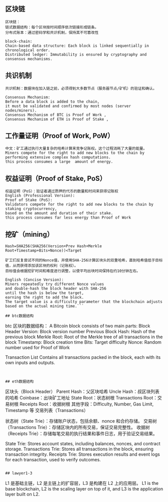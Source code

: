 ## 区块链
```
区块链：
链式数据结构：每个区块按时间顺序依次链接形成链条。
分布式账本：通过密码学和共识机制，保持其不可篡改性 

block-chain:
Chain-based data structure: Each block is linked sequentially in chronological order.
Distributed ledger: Immutability is ensured by cryptography and consensus mechanisms.
```

## 共识机制
```
共识机制：数据块在加入链之前，必须得到大多数节点（服务器节点/矿机）的验证和确认。

Consensus Mechanism:
Before a data block is added to the chain, 
it must be validated and confirmed by most nodes (server nodes/miners).
Consensus Mechanism of BTC is Proof of Work ,
Consensus Mechanism of ETH is Proof of Stake ,
```

## 工作量证明（Proof of Work, PoW）
```
中文：矿工通过执行大量复杂的哈希计算来竞争记账权。这个过程消耗了大量的能量。
Miners compete for the right to add new blocks to the chain by performing extensive complex hash computations.
this process consumes a large  amount of energy.

```

## 权益证明（Proof of Stake, PoS）
```
权益证明（PoS）：验证者通过质押的代币的数量和时间来获得记账权
English (Professional Version):
Proof of Stake (PoS): 
Validators compete for the right to add new blocks to the chain by staking cryptocurrency,
based on the amount and duration of their stake.
this process consumes far less energy than Proof of Work

```

## 挖矿（mining）
```
Hash=SHA256(SHA256(Version+Prev Hash+Merkle Root+Timestamp+Bits+Nonce))<Target

矿工们反复尝试不同的Nonce值，并使用SHA-256计算区块头的双重哈希，直到哈希值低于目标值，从而获得添加该区块的权利（记账权）。
目标值会根据挖矿时间和难度进行调整，以使平均出块时间保持在约10分钟左右。

English (Concise Version):
Miners repeatedly try different Nonce values 
and double-hash the block header with SHA-256 
until the hash is below the target, 
earning the right to add the block.
The target value is a difficulty parameter that the blockchain adjusts based on the actual mining time.```

## btc数据结构
```
btc 区块的数据结构：
A Bitcoin block consists of two main parts:
Block Header
Version: Block version number
Previous Block Hash: Hash of the previous block
Merkle Root: Root of the Merkle tree of all transactions in the block
Timestamp: Block creation time
Bits: Target difficulty
Nonce: Random number used for Proof of Work

Transaction List
Contains all transactions packed in the block, each with its own inputs and outputs.
```


## eth数据结构
```
区块头（Block Header）
Parent Hash：父区块哈希
Uncle Hash：叔区块列表的哈希
Coinbase：出块矿工地址
State Root：状态树根
Transactions Root：交易树根
Receipts Root：收据树根
其他字段：Difficulty, Number, Gas Limit, Timestamp 等
交易列表（Transactions）

状态树（State Trie）：存储账户状态，包括余额、nonce 和合约存储。
交易树（Transactions Trie）：存储区块内的所有交易，保证交易完整性。
收据树（Receipts Trie）：存储每笔交易的执行结果和事件日志，用于验证交易结果。

State Trie: Stores account states, including balances, nonces, and contract storage.
Transactions Trie: Stores all transactions in the block, ensuring transaction integrity.
Receipts Trie: Stores execution results and event logs for each transaction, used to verify outcomes.
```

## lawyer1-3
```
L1 是基础主链，L2 是主链上的扩容层，L3 是构建在 L2 上的应用层。
L1 is the base blockchain, L2 is the scaling layer on top of it, and L3 is the application layer built on L2.
```